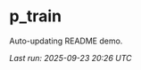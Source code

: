 # p_train

Auto-updating README demo.

<!--START_SECTION:status-->
_Last run: 2025-09-23 20:26 UTC_
<!--END_SECTION:status-->







































































































































































































































































































































































































































































































































































































































































































































